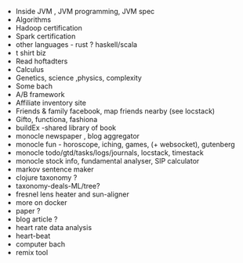 
* Inside JVM , JVM programming, JVM spec
* Algorithms
* Hadoop certification
* Spark certification
* other languages - rust ? haskell/scala
* t shirt biz
* Read hoftadters
* Calculus
* Genetics, science ,physics, complexity
* Some bach
* A/B framework
* Affiliate inventory site
* Friends & family facebook, map friends nearby (see locstack)
* Gifto, functiona, fashiona
* buildEx -shared library of book
* monocle newspaper , blog aggregator
* monocle fun - horoscope, iching, games, (+ websocket), gutenberg
* monocle todo/gtd/tasks/logs/journals, locstack, timestack
* monocle stock info, fundamental analyser, SIP calculator
* markov sentence maker
* clojure taxonomy ?
* taxonomy-deals-ML/tree?
* fresnel lens heater and sun-aligner
* more on docker  
* paper ?
* blog article ?
* heart rate data analysis
* heart-beat
* computer bach
* remix tool

 

